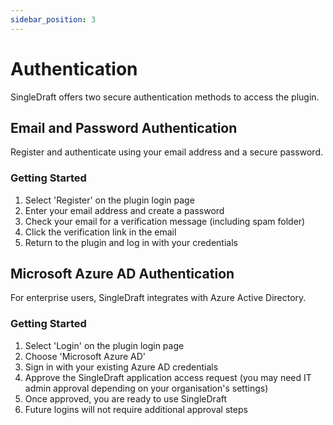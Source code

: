 ```yaml
---
sidebar_position: 3
---
```


# Authentication

SingleDraft offers two secure authentication methods to access the plugin.

## Email and Password Authentication

Register and authenticate using your email address and a secure password.

### Getting Started

1. Select 'Register' on the plugin login page
2. Enter your email address and create a password
3. Check your email for a verification message (including spam folder)
4. Click the verification link in the email
5. Return to the plugin and log in with your credentials

## Microsoft Azure AD Authentication

For enterprise users, SingleDraft integrates with Azure Active Directory.

### Getting Started

1. Select 'Login' on the plugin login page
2. Choose 'Microsoft Azure AD'
3. Sign in with your existing Azure AD credentials
4. Approve the SingleDraft application access request (you may need IT admin approval depending on your organisation's settings)
5. Once approved, you are ready to use SingleDraft
6. Future logins will not require additional approval steps
